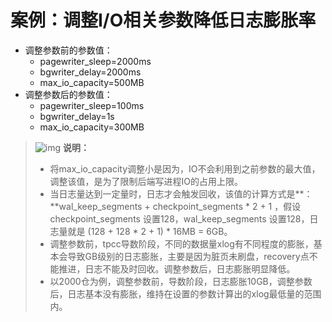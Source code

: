 # 案例：调整I/O相关参数降低日志膨胀率

- 调整参数前的参数值：
  - pagewriter_sleep=2000ms
  - bgwriter_delay=2000ms
  - max_io_capacity=500MB
- 调整参数后的参数值：
  - pagewriter_sleep=100ms
  - bgwriter_delay=1s
  - max_io_capacity=300MB

> ![img](https://docs.opengauss.org/zh/docs/latest-lite/docs/Developerguide/public_sys-resources/icon-note.gif) **说明：**
>
> - 将max_io_capacity调整小是因为，IO不会利用到之前参数的最大值，调整该值，是为了限制后端写进程IO的占用上限。
> - 当日志量达到一定量时，日志才会触发回收，该值的计算方式是**：**wal_keep_segments + checkpoint_segments * 2 + 1 ，假设 checkpoint_segments 设置128，wal_keep_segments 设置128，日志量就是 (128 + 128 * 2 + 1) * 16MB = 6GB。
> - 调整参数前，tpcc导数阶段，不同的数据量xlog有不同程度的膨胀，基本会导致GB级别的日志膨胀，主要是因为脏页未刷盘，recovery点不能推进，日志不能及时回收。调整参数后，日志膨胀明显降低。
> - 以2000仓为例，调整参数前，导数阶段，日志膨胀10GB，调整参数后，日志基本没有膨胀，维持在设置的参数计算出的xlog最低量的范围内。